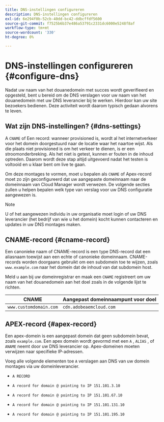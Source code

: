 ```yaml
---
title: DNS-instellingen configureren
description: DNS-instellingen configureren
exl-id: 6e294f0b-52cb-40dd-bc42-ddbcffdf5600
source-git-commit: f7525b6b37e486a53791c2331dc6000e5248f8af
workflow-type: tm+mt
source-wordcount: '330'
ht-degree: 0%

---
```


# DNS-instellingen configureren {#configure-dns}

Nadat uw naam van het douanedomein met succes wordt geverifieerd en opgesteld, bent u bereid om de DNS verslagen voor uw naam van het douanedomein met uw DNS leverancier bij te werken. Hierdoor kan uw site bezoekers bedienen. Deze activiteit wordt daarom typisch gedaan alvorens te leven.

## Wat zijn DNS-instellingen? {#dns-settings}

A `CNAME` of Een record: wanneer provisioned is, wordt al het internetverkeer voor het domein doorgestuurd naar de locatie waar het naartoe wijst. Als die plaats niet provisioned is om het verkeer te dienen, is er een stroomonderbreking. Als het niet is getest, kunnen er fouten in de inhoud optreden. Daarom wordt deze stap altijd uitgevoerd nadat het testen is voltooid en u klaar bent om live te gaan.

Om deze montages te vormen, moet u bepalen als `CNAME` of Apex-record moet zo zijn geconfigureerd dat uw aangepaste domeinnaam naar de domeinnaam van Cloud Manager wordt verwezen. De volgende secties zullen u helpen bepalen welk type van verslag voor uw DNS configuratie aangewezen is.

>[!NOTE]
>
>U of het aangewezen individu in uw organisatie moet login of uw DNS leverancier (het bedrijf van wie u het domein) kocht kunnen contacteren en updates in uw DNS montages maken.

## CNAME-record {#cname-record}

Een canonieke naam of CNAME-record is een type DNS-record dat een aliasnaam toewijst aan een echte of canonieke domeinnaam. CNAME-records worden doorgaans gebruikt om een subdomein toe te wijzen, zoals `www.example.com` naar het domein dat de inhoud van dat subdomein host.

Meld u aan bij uw domeinregistrar en maak een `CNAME` registreert om uw naam van het douanedomein aan het doel zoals in de volgende lijst te richten.

| CNAME | Aangepast domeinnaampunt voor doel |
|--- |--- |
| `www.customdomain.com` | `cdn.adobeaemcloud.com` |

## APEX-record {#apex-record}

Een apex-domein is een aangepast domein dat geen subdomein bevat, zoals `example.com`. Een apex domein wordt gevormd met een `A` , `ALIAS` , of `ANAME` neemt door uw DNS leverancier op. Apex-domeinen moeten verwijzen naar specifieke IP-adressen.

Voeg alle volgende elementen toe `A` verslagen aan DNS van uw domein montages via uw domeinleverancier.

* `A RECORD`

* `A record for domain @ pointing to IP 151.101.3.10`

* `A record for domain @ pointing to IP 151.101.67.10`

* `A record for domain @ pointing to IP 151.101.131.10`

* `A record for domain @ pointing to IP 151.101.195.10`
